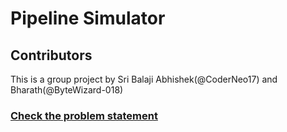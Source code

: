 # Pipeline Simulator

## Contributors
This is a group project by Sri Balaji Abhishek(@CoderNeo17) and Bharath(@ByteWizard-018) 

### [Check the problem statement](problem_statement.pdf)
